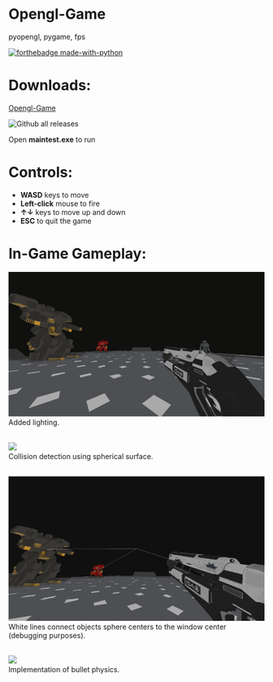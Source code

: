 # Opengl-Game
pyopengl, pygame, fps

[![forthebadge made-with-python](http://ForTheBadge.com/images/badges/made-with-python.svg)](https://www.python.org/)


# Downloads:
[Opengl-Game](https://github.com/WindOfXaos/Opengl-Game/releases/latest/download/Opengl-Game-v0.1.zip) 

![Github all releases](https://img.shields.io/github/downloads/WindOfXaos/Opengl-Game/total?color=red&style=for-the-badge)

Open **maintest.exe** to run

# Controls:
* **WASD** keys to move
* **Left-click** mouse to fire
* **↑↓** keys to move up and down
* **ESC** to quit the game

# In-Game Gameplay:
![](/GIFs/1.gif) <br/> Added lighting.

<br/> ![](/GIFs/2.gif) <br/> Collision detection using spherical surface.

<br/> ![](/GIFs/3.gif) <br/> White lines connect objects sphere centers to the window center (debugging purposes).

<br/> ![](/GIFs/4.gif) <br/> Implementation of bullet physics.
